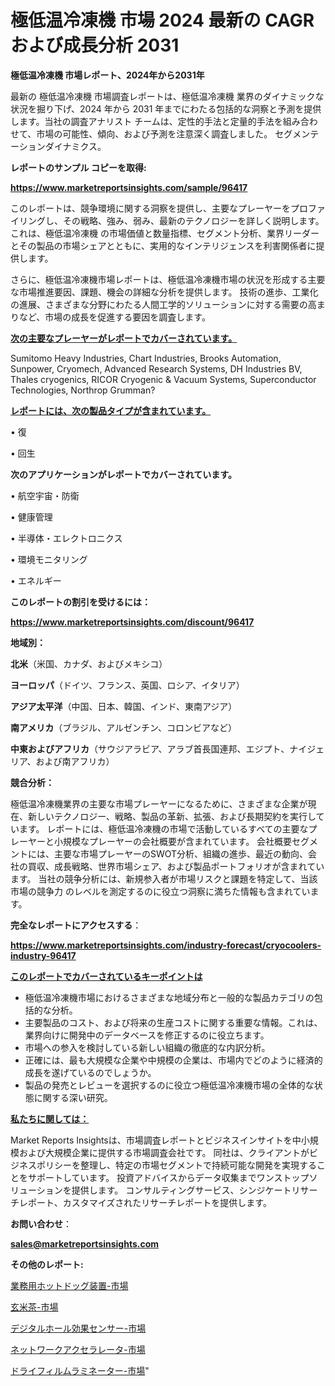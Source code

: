 # 極低温冷凍機 市場 2024 最新の CAGR および成長分析 2031

<strong>極低温冷凍機 市場レポート、2024年から2031年</strong>

最新の 極低温冷凍機 市場調査レポートは、極低温冷凍機 業界のダイナミックな状況を掘り下げ、2024 年から 2031 年までにわたる包括的な洞察と予測を提供します。当社の調査アナリスト チームは、定性的手法と定量的手法を組み合わせて、市場の可能性、傾向、および予測を注意深く調査しました。 セグメンテーションダイナミクス。



<strong>レポートのサンプル コピーを取得:</strong> <a href=https://www.marketreportsinsights.com/sample/96417>

<strong><u>https://www.marketreportsinsights.com/sample/96417</u></strong></a>

このレポートは、競争環境に関する洞察を提供し、主要なプレーヤーをプロファイリングし、その戦略、強み、弱み、最新のテクノロジーを詳しく説明します。 これは、極低温冷凍機 の市場価値と数量指標、セグメント分析、業界リーダーとその製品の市場シェアとともに、実用的なインテリジェンスを利害関係者に提供します。

さらに、極低温冷凍機市場レポートは、極低温冷凍機市場の状況を形成する主要な市場推進要因、課題、機会の詳細な分析を提供します。 技術の進歩、工業化の進展、さまざまな分野にわたる人間工学的ソリューションに対する需要の高まりなど、市場の成長を促進する要因を調査します。



<strong><u>次の主要なプレーヤーがレポートでカバーされています。</u></strong>

Sumitomo Heavy Industries, Chart Industries, Brooks Automation, Sunpower, Cryomech, Advanced Research Systems, DH Industries BV, Thales cryogenics, RICOR Cryogenic & Vacuum Systems, Superconductor Technologies, Northrop Grumman?



<strong><u><b>レポートには、次の製品タイプが含まれています。</b></u></strong>

• 復

• 回生



<strong><b>次のアプリケーションがレポートでカバーされています。</b></strong>

• 航空宇宙・防衛

• 健康管理

• 半導体・エレクトロニクス

• 環境モニタリング

• エネルギー



<strong><b>このレポートの割引を受けるには：</b></strong><a href=https://www.marketreportsinsights.com/discount/96417>

<strong><u>https://www.marketreportsinsights.com/discount/96417</u></strong></a>



<strong>地域別：</strong>



<strong>北米</strong>（米国、カナダ、およびメキシコ）



<strong>ヨーロッパ</strong>（ドイツ、フランス、英国、ロシア、イタリア）



<strong>アジア太平洋</strong>（中国、日本、韓国、インド、東南アジア）



<strong>南アメリカ</strong>（ブラジル、アルゼンチン、コロンビアなど）



<strong>中東およびアフリカ</strong>（サウジアラビア、アラブ首長国連邦、エジプト、ナイジェリア、および南アフリカ）



<strong>競合分析：</strong>

極低温冷凍機業界の主要な市場プレーヤーになるために、さまざまな企業が現在、新しいテクノロジー、戦略、製品の革新、拡張、および長期契約を実行しています。 レポートには、極低温冷凍機の市場で活動しているすべての主要なプレーヤーと小規模なプレーヤーの会社概要が含まれています。 会社概要セグメントには、主要な市場プレーヤーのSWOT分析、組織の進歩、最近の動向、会社の買収、成長戦略、世界市場シェア、および製品ポートフォリオが含まれています。 当社の競争分析には、新規参入者が市場リスクと課題を特定して、当該市場の競争力 のレベルを測定するのに役立つ洞察に満ちた情報も含まれています。



<strong>完全なレポートにアクセスする</strong>：

<a href=https://www.marketreportsinsights.com/industry-forecast/cryocoolers-industry-96417>

<strong><u>https://www.marketreportsinsights.com/industry-forecast/cryocoolers-industry-96417</u></strong></a>



<strong><u><b>このレポートでカバーされているキーポイントは</b></u></strong>
<ul>
  <li>極低温冷凍機市場におけるさまざまな地域分布と一般的な製品カテゴリの包括的な分析。</li>
  <li>主要製品のコスト、および将来の生産コストに関する重要な情報。これは、業界向けに開発中のデータベースを修正するのに役立ちます。</li>
  <li>市場への参入を検討している新しい組織の徹底的な内訳分析。</li>
  <li>正確には、最も大規模な企業や中規模の企業は、市場内でどのように経済的成長を遂げているのでしょうか。</li>
  <li>製品の発売とレビューを選択するのに役立つ極低温冷凍機市場の全体的な状態に関する深い研究。</li>
</ul>


<strong><u><b>私たちに関しては：</b></u></strong>

Market Reports Insightsは、市場調査レポートとビジネスインサイトを中小規模および大規模企業に提供する市場調査会社です。 同社は、クライアントがビジネスポリシーを整理し、特定の市場セグメントで持続可能な開発を実現することをサポートしています。 投資アドバイスからデータ収集までワンストップソリューションを提供します。 コンサルティングサービス、シンジケートリサーチレポート、カスタマイズされたリサーチレポートを提供します。



<strong><b>お問い合わせ</b></strong>：

<a href=mailto:sales@marketreportsinsights.com>

<strong><u>sales@marketreportsinsights.com</u></strong></a>



<strong>その他のレポート:</strong>

<a href=https://www.linkedin.com/pulse/業務用ホットドッグ装置-市場-2023-年のダイナミクスとビジネストレンド-vyl7f/>業務用ホットドッグ装置-市場</a>

<a href=https://www.linkedin.com/pulse/玄米茶-市場-2023-総合分析と事業成長戦略-2030-trendsetters-testimonials-360-anal-j8i3f/>玄米茶-市場</a>

<a href=https://www.linkedin.com/pulse/デジタルホール効果センサー-市場-2023-総合分析と事業成長戦略-2030-kdddf/>デジタルホール効果センサー-市場</a>

<a href=https://www.linkedin.com/pulse/ネットワークアクセラレータ-市場-2030-年までの需要に焦点を当てた-qimbf/>ネットワークアクセラレータ-市場</a>

<a href=https://www.linkedin.com/pulse/ドライフィルムラミネーター-市場-2030-年までの需要に焦点を当てた-ua1ff/>ドライフィルムラミネーター-市場</a>"
